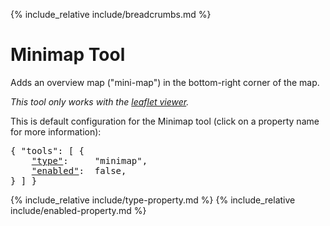 {% include_relative include/breadcrumbs.md %}

# Minimap Tool

Adds an overview map ("mini-map") in the bottom-right corner of the map.

*This tool only works with the [leaflet viewer](#type-viewer).*

This is default configuration for the Minimap tool (click on a property name for more information):
<pre>
{ "tools": [ {
    <a href="#type-property"        >"type"</a>:     "minimap",
    <a href="#enabled-property"     >"enabled"</a>:  false,
} ] }
</pre>

{% include_relative include/type-property.md %}
{% include_relative include/enabled-property.md %}
